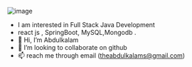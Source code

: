 



![image](https://github.com/Abdulkalam1-git/Abdulkalam1-git/assets/142289622/91722b3a-80f8-446b-9935-c89180f341cb)





 - I am interested in Full Stack Java Development
 - react js , SpringBoot, MySQL,Mongodb .
- 👋 Hi, I’m Abdulkalam
- 💞️ I’m looking to collaborate on github
- 📫  reach me through email (theabdulkalams@gmail.com) 

<!---
Abdulkalam1-git/Abdulkalam1-git is a ✨ special ✨ repository because its `README.md` (this file) appears on your GitHub profile.
You can click the Preview link to take a look at your changes.
--->
